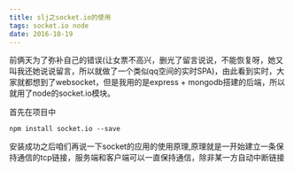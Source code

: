 ```yaml
---
title: slj之socket.io的使用
tags: socket.io node
date: 2016-10-19
---
```

前俩天为了弥补自己的错误(让女票不高兴，删光了留言说说，不能恢复呀，她又叫我还她说说留言，所以就做了一个类似qq空间的实时SPA)，由此看到实时，大家就都想到了websocket，但是我用的是express + mongodb搭建的后端，所以就用了node的socket.io模块。

首先在项目中

    npm install socket.io --save

安装成功之后咱们再说一下socket的应用的使用原理,原理就是一开始建立一条保持通信的tcp链接，服务端和客户端可以一直保持通信，除非某一方自动中断链接

